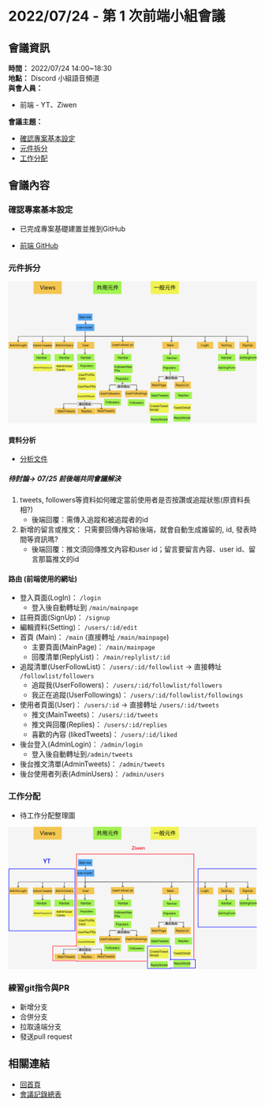 # 2022/07/24 - 第 1 次前端小組會議

## 會議資訊
**時間：** 2022/07/24 14:00~18:30  
**地點：** Discord 小組語音頻道  
**與會人員：** 
  * 前端 - YT、Ziwen  

**會議主題：**  
* [確認專案基本設定](#確認專案基本設定)  
* [元件拆分](#元件拆分)  
* [工作分配](#工作分配)  


## 會議內容  

### 確認專案基本設定  
  - 已完成專案基礎建置並推到GitHub
  * [前端 GitHub](https://github.com/ziwenying/simple-twitter-frontend)
  
### 元件拆分  

![元件拆分](./images/元件拆分.png)


#### 資料分析
 - [分析文件](../view-analysis/view.analysis.md)

##### 待討論-> 07/25 前後端共同會議解決
  1. tweets, followers等資料如何確定當前使用者是否按讚或追蹤狀態(原資料長相?)  
       - 後端回覆：需傳入追蹤和被追蹤者的id
  3. 新增的留言或推文： 只需要回傳內容給後端，就會自動生成誰留的, id, 發表時間等資訊嗎? 
       - 後端回覆：推文須回傳推文內容和user id；留言要留言內容、user id、留言那篇推文的id

#### 路由 (前端使用的網址)
  - 登入頁面(LogIn)：  `/login` 
    - 登入後自動轉址到 `/main/mainpage`
  - 註冊頁面(SignUp)：    `/signup` 
  - 編輯資料(Setting)：  `/users/:id/edit`
  - 首頁 (Main)：     `/main`  (直接轉址 `/main/mainpage`)
      - 主要頁面(MainPage)：  `/main/mainpage`
      - 回覆清單(ReplyList)： `/main/replylist/:id`
  - 追蹤清單(UserFollowList)：  `/users/:id/followlist` -> 直接轉址 `/followlist/followers`
    - 追蹤我(UserFollowers)： `/users/:id/followlist/followers`
    - 我正在追蹤(UserFollowings)： `/users/:id/followlist/followings`
  - 使用者頁面(User)：   `/users/:id` -> 直接轉址 `/users/:id/tweets`
      - 推文(MainTweets)：      `/users/:id/tweets`
      - 推文與回覆(Replies)：  `/users/:id/replies`
      - 喜歡的內容 (likedTweets)： `/users/:id/liked`
  - 後台登入(AdminLogin)： `/admin/login`    
    - 登入後自動轉址到`/admin/tweets`
  - 後台推文清單(AdminTweets)： `/admin/tweets`
  - 後台使用者列表(AdminUsers)：  `/admin/users`

### 工作分配
 - 待工作分配整理圖
 
![工作分配](./images/工作分配.jpg)



### 練習git指令與PR
 - 新增分支
 - 合併分支
 - 拉取遠端分支
 - 發送pull request


## 相關連結  
* [回首頁](../README.md)
* [會議記錄總表](./index.md)  
